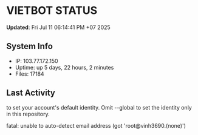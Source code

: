 # VIETBOT STATUS
**Updated**: Fri Jul 11 06:14:41 PM +07 2025

## System Info
- IP: 103.77.172.150
- Uptime: up 5 days, 22 hours, 2 minutes
- Files: 17184

## Last Activity

to set your account's default identity.
Omit --global to set the identity only in this repository.

fatal: unable to auto-detect email address (got 'root@vinh3690.(none)')
